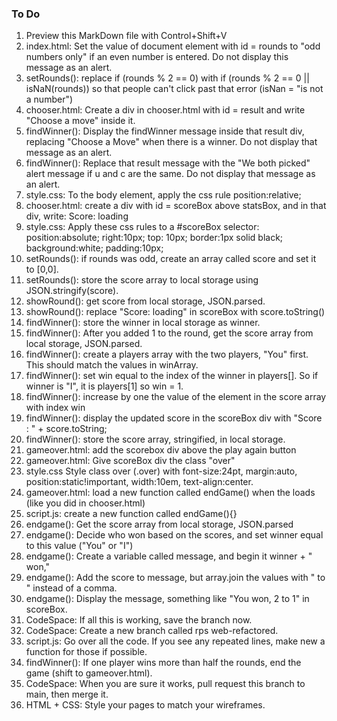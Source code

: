 ### To Do

1. Preview this MarkDown file with Control+Shift+V
1. index.html: Set the value of document element with id = rounds to "odd numbers only" if an even number is entered. Do not display this message as an alert.
1. setRounds(): replace if (rounds % 2 == 0) with if (rounds % 2 == 0 || isNaN(rounds)) so that people can't click past that error (isNan = "is not a number")
1. chooser.html: Create a div in chooser.html with id = result and write "Choose a move" inside it. 
1. findWinner(): Display the findWinner message inside that result div, replacing "Choose a Move" when there is a winner. Do not display that message as an alert. 
1. findWinner(): Replace that result message with the "We both picked" alert message if u and c are the same. Do not display that message as an alert. 
1. style.css: To the body element, apply the css rule position:relative;
1. chooser.html: create a div with id = scoreBox above statsBox, and in that div, write: Score: loading
1. style.css: Apply these css rules to a #scoreBox selector: position:absolute; right:10px; top: 10px; border:1px solid black; background:white; padding:10px;
1. setRounds(): if rounds was odd, create an array called score and set it to [0,0]. 
1. setRounds(): store the score array to local storage using JSON.stringify(score).
1. showRound(): get score from local storage, JSON.parsed.
1. showRound(): replace "Score: loading" in scoreBox with score.toString()
1. findWinner(): store the winner in local storage as winner.
1. findWinner(): After you added 1 to the round, get the score array from local storage, JSON.parsed. 
1. findWinner(): create a players array with the two players, "You" first. This should match the values in winArray. 
1. findWinner(): set win equal to the index of the winner in players[]. So if winner is "I", it is players[1] so win = 1. 
1. findWinner(): increase by one the value of the element in the score array with index win
1. findWinner(): display the updated score in the scoreBox div with "Score : " + score.toString;
1. findWinner(): store the score array, stringified, in local storage.
1. gameover.html: add the scorebox div above the play again button
1. gameover.html: Give scoreBox div the class "over" 
1. style.css Style class over (.over) with font-size:24pt, margin:auto, position:static!important, width:10em, text-align:center.
1. gameover.html: load a new function called endGame() when the <body> loads (like you did in chooser.html)
1. script.js: create a new function called endGame(){}
1. endgame(): Get the score array from local storage, JSON.parsed
1. endgame(): Decide who won based on the scores, and set winner equal to this value ("You" or "I")
1. endgame(): Create a variable called message, and begin it winner + " won,"
1. endgame(): Add the score to message, but array.join the values with " to " instead of a comma. 
1. endgame(): Display the message, something like "You won, 2 to 1" in scoreBox. 
1. CodeSpace: If all this is working, save the branch now. 
1. CodeSpace: Create a new branch called rps web-refactored. 
1. script.js: Go over all the code.  If you see any repeated lines, make new a function for those if possible.  
1. findWinner(): If one player wins more than half the rounds, end the game (shift to gameover.html).
1. CodeSpace: When you are sure it works, pull request this branch to main, then merge it.  
1. HTML + CSS: Style your pages to match your wireframes. 